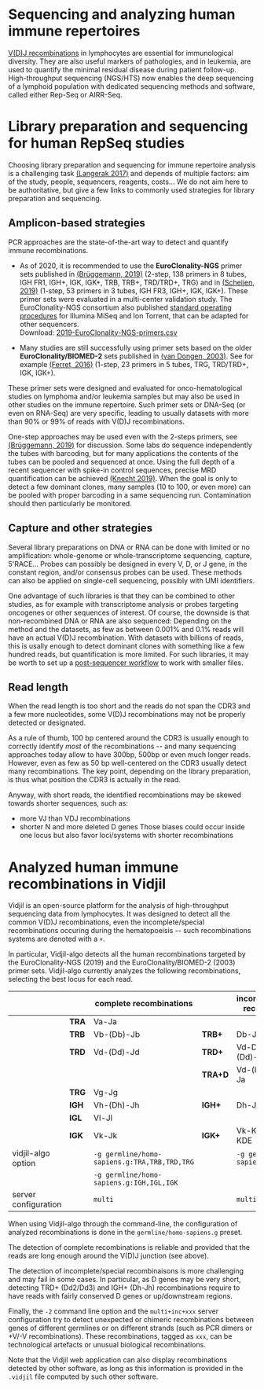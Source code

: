 # Sequencing and analyzing human immune repertoires

[V(D)J recombinations](http://en.wikipedia.org/wiki/V\(D\)J_recombination) in lymphocytes are essential for immunological diversity.
They are also useful markers of pathologies, and in leukemia, are used to quantify the minimal residual disease during patient follow-up.
High-throughput sequencing (NGS/HTS) now
enables the deep sequencing of a lymphoid population with dedicated
sequencing methods and software, called either Rep-Seq or AIRR-Seq.

# Library preparation and sequencing for human RepSeq studies

Choosing library preparation and sequencing for immune repertoire analysis
is a challenging task [(Langerak 2017)](http://dx.doi.org/10.4049/jimmunol.1602050)
and depends of multiple factors: aim of the study, people, sequencers, reagents, costs...
We do not aim here to be authoritative,
but give a few links to commonly used strategies for library preparation and sequencing.

## Amplicon-based strategies

PCR approaches are the state-of-the-art way to detect
and quantify immune recombinations.

 - As of 2020, it is recommended to use the **EuroClonality-NGS** primer sets
   published in [(Brüggemann, 2019)](http://dx.doi.org/10.1038/s41375-019-0496-7)
   (2-step, 138 primers in 8 tubes, IGH FR1, IGH+, IGK, IGK+, TRB, TRB+, TRD/TRD+, TRG)
   and in [(Scheijen, 2019)](http://dx.doi.org/10.1038/s41375-019-0508-7)
   (1-step, 53 primers in 3 tubes, IGH FR3, IGH+, IGK, IGK+).
   These primer sets were evaluated in a multi-center validation study.
   The EuroClonality-NGS consortium also published
   [standard operating procedures](http://www.euroclonality.org/protocols)
   for Illumina MiSeq and Ion Torrent, that can be adapted for other sequencers.
   <br />
   Download: [2019-EuroClonality-NGS-primers.csv](http://www.vidjil.org/data/2019-EuroClonality-NGS-primers.csv)

 - Many studies are still successfully using primer sets based on
   the older **EuroClonality/BIOMED-2** sets
   published in [(van Dongen, 2003)](http://dx.doi.org/10.1038/sj.leu.2403202).
   See for example [(Ferret, 2016)](http://dx.doi.org/10.1111/bjh.13981)
   (1-step, 23 primers in 5 tubes, TRG, TRD/TRD+, IGK, IGK+).

These primer sets were designed and evaluated for onco-hematological studies on lymphoma and/or leukemia samples
but may also be used in other studies on the immune repertoire.
Such primer sets or DNA-Seq (or even on RNA-Seq) are very specific,
leading to usually datasets with more than 90% or 99% of reads with V(D)J recombinations.

One-step approaches may be used even with the 2-steps primers,
see [(Brüggemann, 2019)](http://dx.doi.org/10.1038/s41375-019-0496-7) for discussion.
Some labs do sequence independently the tubes with barcoding,
but for many applications the contents of the tubes can be pooled and sequenced at once.
Using the full depth of a recent sequencer with spike-in control sequences,
precise MRD quantification can be achieved [(Knecht 2019)](http://dx.doi.org/10.1038/s41375-019-0499-4).
When the goal is only to detect a few dominant clones,
many samples (10 to 100, or even more)
can be pooled with proper barcoding in a same sequencing run.
Contamination should then particularly be monitored.

## Capture and other strategies

Several library preparations on DNA or RNA can be done with limited or no amplification:
whole-genome or whole-transcriptome sequencing, capture, 5'RACE...
Probes can possibly be designed in every V, D, or J gene, in the constant region, and/or
consensus probes can be used.
These methods can also be applied on single-cell sequencing, possibly with UMI identifiers.

One advantage of such libraries is that they can be combined to other studies,
as for example with transcriptome analysis
or probes targeting oncogenes or other sequences of interest.
Of course, the downside is that non-recombined DNA or RNA are also sequenced:
Depending on the method and the datasets,
as few as between 0.001% and 0.1% reads will have an actual V(D)J recombination.
With datasets with billions of reads,
this is usally enough to detect  dominant clones
with something like a few hundred reads,
but quantification is more limited.
For such libraries, it may be worth to set up a [post-sequencer workflow](http://www.vidjil.org/doc/workflow/)
to work with smaller files.

## Read length

When the read length is too short and the reads do not span the CDR3 and a few more nucleotides,
some V(D)J recombinations may not be properly detected or designated.

As a rule of thumb, 100 bp centered around the CDR3 is usually enough to correctly identify *most* of the recombinations
-- and many sequencing approaches today allow to have 300bp, 500bp or even much longer reads.
However, even as few as 50 bp well-centered on the CDR3 usually detect many recombinations.
The key point, depending on the library preparation, is thus what position the CDR3 is actually in the read.

Anyway, with short reads, the identified recombinations may be skewed towards shorter sequences, such as:

 - more VJ than VDJ recombinations
 - shorter N and more deleted D genes
Those biases could occur inside one locus but also favor loci/systems with shorter recombinations


# Analyzed human immune recombinations in Vidjil

Vidjil is an open-source platform for the analysis of high-throughput sequencing data from lymphocytes.
It was designed to detect all the common V(D)J recombinations,
even the incomplete/special recombinations occuring during the hematopoeisis
-- such recombinations systems are denoted with a `+`.

In particular, Vidjil-algo detects all the human recombinations
targeted by the EuroClonality-NGS (2019) and the EuroClonality/BIOMED-2 (2003) primer sets.
Vidjil-algo currently analyzes the following recombinations,
selecting the best locus for each read.

|                      |         | complete recombinations                        |           | incomplete/special recombinations |
| -------------------- | ------- | ---------------------------------------------- | --------- | --------------------------------- |
|                      | **TRA** | Va-Ja                                          |           |                                   |
|                      | **TRB** | Vb-(Db)-Jb                                     | **TRB+**  | Db-Jb                             |
|                      | **TRD** | Vd-(Dd)-Jd                                     | **TRD+**  | Vd-Dd3, Dd2-(Dd)-Jd, Dd2-Dd3      |
|                      |         |                                                | **TRA+D** | Vd-(Dd)-Ja, Dd-Ja                 |
|                      | **TRG** | Vg-Jg                                          |           |                                   |
|                      | **IGH** | Vh-(Dh)-Jh                                     | **IGH+**  | Dh-Jh                             |
|                      | **IGL** | Vl-Jl                                          |           |                                   |
|                      | **IGK** | Vk-Jk                                          | **IGK+**  | Vk-KDE, INTRON-KDE                |
| vidjil-algo option   |         | `-g germline/homo-sapiens.g:TRA,TRB,TRD,TRG`   |           | `-g germline/homo-sapiens.g`      |
|                      |         | `-g germline/homo-sapiens.g:IGH,IGL,IGK`       |           |                                   |
| server configuration |         | `multi`                                        |           | `multi+inc`                       |


When using Vidjil-algo through the command-line, the configuration of analyzed recombinations is done in the `germline/homo-sapiens.g` preset.

The detection of complete recombinations is reliable and provided that the reads
are long enough around the V(D)J junction (see above).

The detection of incomplete/special recombinaisons is more challenging and may fail in some cases.
In particular, as D genes may be very short, detecting TRD+ (Dd2/Dd3) and IGH+ (Dh-Jh) recombinations
require to have reads with fairly conserved D genes or up/downstream regions.

Finally, the `-2` command line option and the `multi+inc+xxx` server configuration try to
detect unexpected or chimeric recombinations between genes of different germlines or on different
strands (such as PCR dimers or +V/-V recombinations).
These recombinations, tagged as `xxx`, can be technological artefacts or unusual biological recombinations.

Note that the Vidjil web application can also display recombinations detected by other software,
as long as this information is provided in the `.vidjil` file computed by such other software.